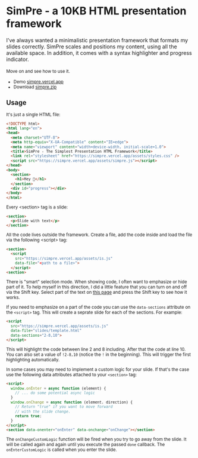 # SimPre - a 10KB HTML presentation framework

I've always wanted a minimalistic presentation framework that formats my slides correctly. SimPre scales and positions my content, using all the available space. In addition, it comes with a syntax highlighter and progress indicator.<br /><br /><small>Move on and see how to use it.

* Demo [simpre.vercel.app](https://simpre.vercel.app)
* Download [simpre.zip](https://simpre.vercel.app/simpre.zip)

## Usage

It's just a single HTML file:

```html
<!DOCTYPE html>
<html lang="en">
<head>
  <meta charset="UTF-8">
  <meta http-equiv="X-UA-Compatible" content="IE=edge">
  <meta name="viewport" content="width=device-width, initial-scale=1.0">
  <title>SimPre - The Simplest Presentation HTML Framework</title>
  <link rel="stylesheet" href="https://simpre.vercel.app/assets/styles.css" />
  <script src="https://simpre.vercel.app/assets/simpre.js"></script>
</head>
<body>
  <section>
    <h1>Hey 👋</h1>
  </section>
  <div id="progress"></div>
</body>
</html>
```

Every &lt;section&gt; tag is a slide:

```html
<section>
  <p>Slide with text</p>
</section>
```

All the code lives outside the framework. Create a file, add the code inside and load the file via the following &lt;script&gt; tag:

```html
<section>
  <script
    src="https://simpre.vercel.app/assets/is.js"
    data-file="<path to a file>">
  </script>
<section>
```

There is "smart" selection mode. When showing code, I often want to emphasize or hide part of it. To help myself in this direction, I did a little feature that you can turn on and off via the Shift key. Select part of the text on [this page](https://simpre.vercel.app) and press the Shift key to see how it works.

If you need to emphasize on a part of the code you can use the `data-sections` attribute on the `<script>` tag. This will create a seprate slide for each of the sections. For example:

```html
<script
  src="https://simpre.vercel.app/assets/is.js"
  data-file="slides/template.html"
  data-sections="2-8,10">
</script>
```

This will highlight the code between line 2 and 8 including. After that the code at line 10. You can also set a value of `!2-8,10` (notice the `!` in the beginning). This will trigger the first highlighting automatically.

In some cases you may need to implement a custom logic for your slide. If that's the case use the following data attributes attached to your `<section>` tag:

```html
<script>
  window.onEnter = async function (element) {
    // ... do some potential async logic
  }
  window.onChange = async function (element, direction) {
    // Return "true" if you want to move forward
    // with the slide change.
    return true;
  }
</script>
<section data-onenter="onEnter" data-onchange="onChange"></section>
```

The `onChangeCustomLogic` function will be fired when you try to go away from the slide. It will be called again and again until you execute the passed `done` callback. The `onEnterCustomLogic` is called when you enter the slide.



